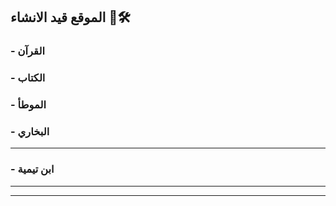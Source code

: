 ## الموقع قيد الانشاء 🚧🛠️

### - القرآن
### - الكتاب
### - الموطأ
### - البخاري
***
### - ابن تيمية

***

***
